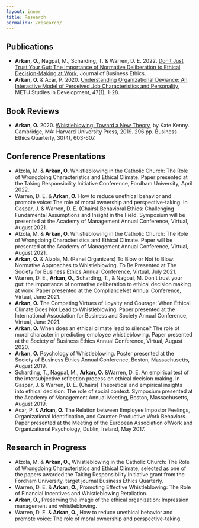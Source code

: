 ```yaml
---
layout: inner
title: Research
permalink: /research/
---
```

## Publications
* **Arkan, O.**, Nagpal, M., Scharding, T. & Warren, D. E. 2022. [Don’t Just Trust Your Gut: The Importance of Normative Deliberation to Ethical Decision-Making at Work](https://link.springer.com/article/10.1007/s10551-022-05221-y), Journal of Business Ethics.
*   **Arkan, O.** & Acar, P. 2020. [Understanding Organizational Deviance: An Interactive Model of Perceived Job Characteristics and Personality](https://open.metu.edu.tr/handle/11511/58103), METU Studies in Development, 47(1),
1-28.

## Book Reviews
*   **Arkan, O.** 2020. [Whistleblowing: Toward a New Theory](https://www.cambridge.org/core/journals/business-ethics-quarterly/article/abs/whistleblowing-toward-a-new-theory-by-kate-kenny-cambridge-ma-harvard-university-press-2019-296-pp/F84EF2C8085E6E69EF779815C92B1A99), by Kate Kenny. Cambridge, MA:
Harvard University Press, 2019. 296 pp. Business Ethics Quarterly, 30(4), 603-607.

## Conference Presentations
* Alzola, M. & **Arkan, O.** Whistleblowing in the Catholic Church: The Role of Wrongdoing
Characteristics and Ethical Climate. Paper presented at the Taking Responsibility Initiative Conference, Fordham University, April 2022.
* Warren, D. E. & **Arkan, O.** How to reduce unethical behavior and promote voice: The
role of moral ownership and perspective-taking. In Gaspar, J. & Warren, D. E. (Chairs)
Behavioral Ethics: Challenging Fundamental Assumptions and Insight in the Field. Symposium
will be presented at the Academy of Management Annual Conference, Virtual, August 2021.
* Alzola, M. & **Arkan, O.** Whistleblowing in the Catholic Church: The Role of Wrongdoing
Characteristics and Ethical Climate. Paper will be presented at the Academy of Management
Annual Conference, Virtual, August 2021.
* **Arkan, O.** & Alzola, M. (Panel Organizers) To Blow or Not to Blow: Normative Approaches
to Whistleblowing. To Be Presented at The Society for Business Ethics Annual
Conference, Virtual, July 2021.
* Warren, D. E., **Arkan, O.**, Scharding, T., & Nagpal, M. Don’t trust your gut: the
importance of normative deliberation to ethical decision making at work. Paper presented
at the ComplianceNet Annual Conference, Virtual, June 2021.
* **Arkan, O.** The Competing Virtues of Loyalty and Courage: When Ethical Climate Does
Not Lead to Whistleblowing. Paper presented at the International Association for
Business and Society Annual Conference, Virtual, June 2021.
*   **Arkan, O.** When does an ethical climate lead to silence? The role of moral character in
predicting employee whistleblowing. Paper presented at the Society of Business Ethics
Annual Conference, Virtual, August 2020.
*   **Arkan, O.** Psychology of Whistleblowing. Poster presented at the Society of Business
Ethics Annual Conference, Boston, Massachusetts, August 2019.
*   Scharding, T., Nagpal, M., **Arkan, O.** &Warren, D. E. An empirical test of the intersubjective
reflection process on ethical decision making. In Gaspar, J. & Warren, D. E. (Chairs)
Theoretical and empirical insights into ethical decision: The role of social context. Symposium
presented at the Academy of Management Annual Meeting, Boston, Massachusetts,
August 2019.
*   Acar, P. & **Arkan, O.** The Relation between Employee Impostor Feelings, Organizational
Identification, and Counter-Productive Work Behaviors. Paper presented at the Meeting
of the European Association ofWork and Organizational Psychology, Dublin, Ireland,
May 2017.

## Research in Progress
* Alzola, M. & **Arkan, O.**, Whistleblowing in the Catholic Church: The Role of Wrongdoing
Characteristics and Ethical Climate, selected as one of the papers awarded the Taking
Responsibility Initiative grant from the Fordham University, target journal Business Ethics
Quarterly.
* Warren, D. E. & **Arkan, O.**, Promoting Effective Whistleblowing: The Role of Financial
Incentives and Whistleblowing Retaliation.
* **Arkan, O.**, Preserving the image of the ethical organization: Impression management and
whistleblowing.
* Warren, D. E. & **Arkan, O.**, How to reduce unethical behavior and promote voice: The
role of moral ownership and perspective-taking.
